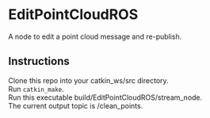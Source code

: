 # EditPointCloudROS
A node to edit a point cloud message and re-publish.

## Instructions
Clone this repo into your catkin_ws/src directory.  
Run `catkin_make`.  
Run this executable build/EditPointCloudROS/stream_node.  
The current output topic is /clean_points.  
